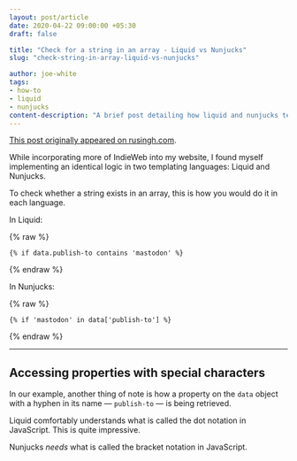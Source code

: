 ```yaml
---
layout: post/article
date: 2020-04-22 09:00:00 +05:30
draft: false

title: "Check for a string in an array - Liquid vs Nunjucks"
slug: "check-string-in-array-liquid-vs-nunjucks"

author: joe-white
tags:
- how-to
- liquid
- nunjucks
content-description: "A brief post detailing how liquid and nunjucks templating languages differ in checking for a string in an array, as well as retriving properties with special characters on objects"
---
```


<section class="notice notice--info">

[This post originally appeared on rusingh.com](https://rusingh.com/check-string-in-array-liquid-vs-nunjucks/).

</section>

While incorporating more of IndieWeb into my website, I found myself implementing an identical logic in two templating languages: Liquid and Nunjucks.

To check whether a string exists in an array, this is how you would do it in each language.

In Liquid:

{% raw %}

```liquid
{% if data.publish-to contains 'mastodon' %}
```

{% endraw %}

In Nunjucks:

{% raw %}

```liquid
{% if 'mastodon' in data['publish-to'] %}
```

{% endraw %}

<hr />

## Accessing properties with special characters

In our example, another thing of note is how a property on the `data` object with a hyphen in its name &mdash; `publish-to` &mdash; is being retrieved.

Liquid comfortably understands what is called the dot notation in JavaScript. This is quite impressive.

Nunjucks _needs_ what is called the bracket notation in JavaScript.
